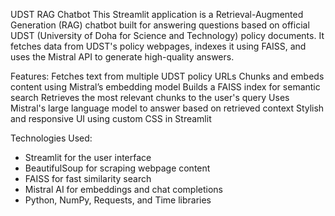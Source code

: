 UDST RAG Chatbot
This Streamlit application is a Retrieval-Augmented Generation (RAG) chatbot built for answering questions based on official UDST (University of Doha for Science and Technology) policy documents. It fetches data from UDST's policy webpages, indexes it using FAISS, and uses the Mistral API to generate high-quality answers.

Features:
Fetches text from multiple UDST policy URLs
Chunks and embeds content using Mistral’s embedding model
Builds a FAISS index for semantic search
Retrieves the most relevant chunks to the user's query
Uses Mistral's large language model to answer based on retrieved context
Stylish and responsive UI using custom CSS in Streamlit

Technologies Used:
- Streamlit for the user interface
- BeautifulSoup for scraping webpage content
- FAISS for fast similarity search
- Mistral AI for embeddings and chat completions
- Python, NumPy, Requests, and Time libraries


